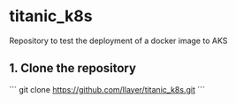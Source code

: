 # titanic_k8s
Repository to test the deployment of a docker image to AKS

## 1. Clone the repository 
´´´
git clone https://github.com/llayer/titanic_k8s.git
´´´
 
